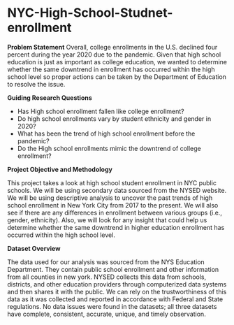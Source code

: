 # NYC-High-School-Studnet-enrollment

**Problem Statement**
Overall, college enrollments in the U.S. declined four percent during the year 2020 due to the pandemic. Given that high school education is just as important as college education, we wanted to determine whether the same downtrend in enrollment has occurred within the high school level so proper actions can be taken by the Department of Education to resolve the issue.

**Guiding Research Questions**

- Has High school enrollment fallen like college enrollment?
- Do high school enrollments vary by student ethnicity and gender in 2020?
- What has been the trend of high school enrollment before the pandemic?
- Do the High school enrollments mimic the downtrend of college enrollment? 

**Project Objective and Methodology**

This project takes a look at high school student enrollment in NYC public schools. We will be using secondary data sourced from the NYSED website. We will be using descriptive analysis to uncover the past trends of high school enrollment in New York City from 2017 to the present. We will also see if there are any differences in enrollment between various groups (i.e., gender, ethnicity). Also, we will look for any insight that could help us determine whether the same downtrend in higher education enrollment has occurred within the high school level.   

**Dataset Overview**

The data used for our analysis was sourced from the NYS Education Department. They contain public school enrollment and other information from all counties in new york. NYSED collects this data from schools, districts, and other education providers through computerized data systems and then shares it with the public. We can rely on the trustworthiness of this data as it was collected and reported in accordance with Federal and State regulations. No data issues were found in the datasets; all three datasets have complete, consistent, accurate, unique, and timely observation.
